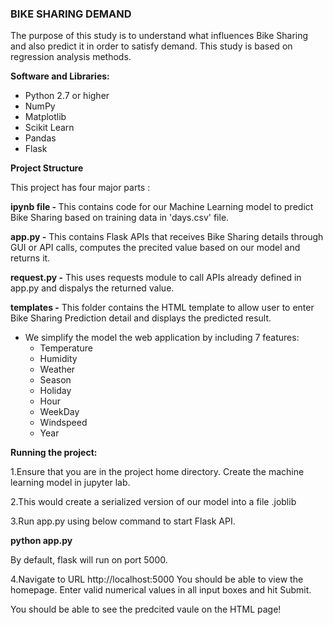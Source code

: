 ### BIKE SHARING DEMAND

The purpose of this study is to understand what influences Bike Sharing  and also predict it in order to satisfy demand. This study is based on regression analysis methods.

<b>Software and Libraries:</b>

- Python 2.7 or higher
- NumPy
- Matplotlib
- Scikit Learn
- Pandas
- Flask


<b>Project Structure</b>

This project has four major parts :

<b>ipynb file  - </b>This contains code for our Machine Learning model to predict Bike Sharing based on training data in 'days.csv' file.

<b>app.py -</b> This contains Flask APIs that receives Bike Sharing details through GUI or API calls, computes the precited value based on our model and returns it.

<b>request.py -</b> This uses requests module to call APIs already defined in app.py and dispalys the returned value.

<b>templates -</b> This folder contains the HTML template to allow user to enter Bike Sharing Prediction  detail and displays the predicted result.

- We simplify the model the web application by including 7 features:
  - Temperature
  - Humidity
  - Weather
  - Season
  - Holiday
  - Hour
  - WeekDay
  - Windspeed
  - Year
 
<b>Running the project:</b>

1.Ensure that you are in the project home directory. Create the machine learning model in jupyter lab.

2.This would create a serialized version of our model into a file .joblib

3.Run app.py using below command to start Flask API.
    
 <b>python app.py</b>

By default, flask will run on port 5000.

4.Navigate to URL http://localhost:5000
You should be able to view the homepage.
Enter valid numerical values in all  input boxes and hit Submit.

You should be able to see the predcited vaule on the HTML page!



